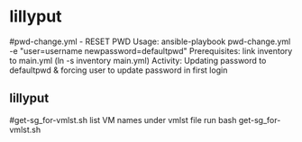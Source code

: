 # lillyput

#pwd-change.yml - RESET PWD 
Usage:  ansible-playbook pwd-change.yml -e "user=username newpassword=defaultpwd"
Prerequisites: link inventory to main.yml (ln -s inventory main.yml)
Activity:  Updating password to defaultpwd & forcing user to update password in first login

## lillyput
#get-sg_for-vmlst.sh
        list VM names under vmlst file
        run bash get-sg_for-vmlst.sh


